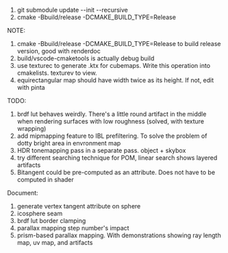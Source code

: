 1. git submodule update --init --recursive
2. cmake -Bbuild/release -DCMAKE_BUILD_TYPE=Release


NOTE:
1. cmake -Bbuild/release -DCMAKE_BUILD_TYPE=Release to build release version, good with renderdoc
2. build/vscode-cmaketools is actually debug build
3. use texturec to generate .ktx for cubemaps. Write this operation into cmakelists. texturev to view.
4. equirectangular map should have width twice as its height. If not, edit with pinta

TODO:
1. brdf lut behaves weirdly. There's a little round artifact in the middle when rendering surfaces with low roughness (solved, with texture wrapping)
2. add mipmapping feature to IBL prefiltering. To solve the problem of dotty bright area in envronment map
3. HDR tonemapping pass in a separate pass. object + skybox
4. try different searching technique for POM, linear search shows layered artifacts
5. Bitangent could be pre-computed as an attribute. Does not have to be computed in shader

Document:
1. generate vertex tangent attribute on sphere
2. icosphere seam
3. brdf lut border clamping
4. parallax mapping step number's impact
5. prism-based parallax mapping. With demonstrations showing ray length map, uv map, and artifacts

